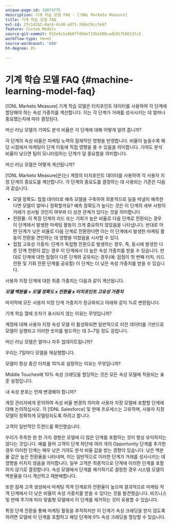 ```yaml
---
unique-page-id: 18874775
description: 기계 학습 모델 FAQ - [!DNL Marketo Measure]
title: 기계 학습 모델 FAQ
exl-id: 2fc142b2-8ac4-4c48-a8f1-398e29ccfe97
feature: Custom Models
source-git-commit: 915e9c5a968ffd9de713b4308cadb91768613fc5
workflow-type: tm+mt
source-wordcount: '688'
ht-degree: 0%

---
```


# 기계 학습 모델 FAQ {#machine-learning-model-faq}

[!DNL Marketo Measure] 기계 학습 모델은 터치포인트 데이터를 사용하여 각 단계에 할당해야 하는 속성 가중치를 계산합니다. 이는 각 단계가 거래를 성사시키는 데 얼마나 중요했는지에 따라 결정된다.

머신 러닝 모델의 기여도 분석 비율은 각 단계에 대해 어떻게 알려 줍니까?

각 단계의 속성 비율은 마케팅 노력의 잠재적인 영향을 반영합니다. 비율이 높을수록 해당 시점에서 마케팅이 단계 이동에 직접 영향을 줄 수 있음을 의미합니다. 기여도 분석 비율이 낮으면 팀이 모니터링하는 단계가 덜 중요함을 의미합니다.

머신 러닝 모델은 어떻게 계산됩니까?

[!DNL Marketo Measure]은(는) 계정의 터치포인트 데이터를 사용하여 각 사용자 지정 단계의 중요도를 계산합니다. 각 단계의 중요도를 결정하는 데 사용되는 기준은 다음과 같습니다.

* 모델 정확도: 접점 데이터로 예측 모델을 구축하여 최종적으로 딜을 따낼지 예측한다면 모델이 얼마나 정확할까요? 예측 정확도가 높다는 것은 이 단계의 세부 사항이 거래가 성사될 것인지 여부와 더 상관 관계가 있다는 것을 의미합니다
* 전환율: 이 특정 단계의 리드 또는 기회가 높은 비율로 다음 단계로 전환되는 경우 이 단계에서 발생한 마케팅 활동이 크게 중요하지 않았음을 나타냅니다. 반대로 어떤 단계가 낮은 비율로 다음 단계로 전환한다면 이는 이 단계에서 발생한 마케팅 활동이 전환을 견인하는 데 영향을 미쳤음을 시사할 수 있다.
* 접점 고유성 가중치: 단계가 독립형 전환으로 발생하는 경우, 즉, 동시에 발생한 다른 단계 전환이 없는 경우 이 단계에서 더 높은 속성 가중치를 받을 수 있습니다. 반대로 단계에 대한 접점이 다른 단계와 공유되는 경우(예: 접점이 첫 번째 터치, 리드 전환 및 기회 전환 단계를 공유함) 이 단계는 더 낮은 속성 가중치를 받을 수 있습니다.

사용자 지정 단계에 대한 최종 가중치는 다음과 같이 계산됩니다.

**_모델 백분율 = 모델 정확도 x 전환율 x 터치포인트 고유성 가중치_**

마지막에 모든 사용자 지정 단계 가중치가 정규화되고 아래와 같이 %로 변환됩니다.

기계 학습 열에 숫자가 표시되지 않는 이유는 무엇입니까?

계정에 대해 사용자 지정 속성 모델 이 활성화되면 일반적으로 이전 데이터를 기반으로 모델이 실행되고 이러한 숫자를 빌드하는 데 3~7일 정도 걸립니다.

머신 러닝 모델은 얼마나 자주 업데이트됩니까?

우리는 7일마다 모델을 재실행합니다.

모델이 항상 중간 터치를 10%로 설정하는 이유는 무엇입니까?

Middle Touches에 10% 속성 크레딧을 할당하는 것은 모든 속성 모델에 적용되는 표준 설정입니다.

내 속성 분포는 언제 변경해야 합니까?

계정 관리자에게 문의하여 속성 비율 변경의 의미와 사용자 지정 모델에 포함할 단계에 대해 논의하십시오. 각 [!DNL Salesforce] 및 판매 프로세스는 고유하며, 사용자 지정 모델이 정확하게 모델링되도록 하려고 합니다.

고객의 일반적인 트렌드를 확인했습니다.

우리가 주목한 한 한 가지 경향은 모델에 더 많은 단계를 포함하는 것이 항상 유익하지는 않다는 것입니다. 예를 들어 고객이 단계 하단에 여러 개의 Opportunity 단계를 추가한 경우 이러한 단계는 매우 낮은 기여도 분석 비율 값을 받는 경향이 있습니다. 낮은 백분율 값은 높은 전환율을 나타내며, 이는 일반적으로 이러한 단계가 거래를 성사시키는 데 영향을 미치지 않음을 의미합니다. 일부 고객은 최종적으로 단계에 이러한 단계를 포함하지 않기로 결정합니다. 속성 모델에서 단계를 제거하기로 결정한 경우 시스템 모델이 백분율을 다시 계산하고 재분배합니다.

또한 잠재 고객 생성에서 마케팅 적격 단계로의 전환율이 높으며 결과적으로 마케팅 적격 단계에서 더 낮은 비율의 속성 가중치를 받을 수 있다는 것을 발견했습니다. 비즈니스 및 판매 주기에 따라 맞춤형 모델에서 이 단계를 제거하는 것이 유용할 수 있습니다.

특정 단계 전환을 통해 마케팅 활동을 추적하지만 이 단계가 속성 크레딧을 받지 않도록 하려면 모델에 이 단계를 포함하고 해당 단계에 0% 속성 크레딧을 할당할 수 있습니다.
